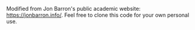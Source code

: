 Modified from Jon Barron's public academic website: https://jonbarron.info/. Feel free to clone this code for your own personal use.